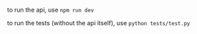 to run the api, use
`npm run dev`

to run the tests (without the api itself), use
`python tests/test.py`